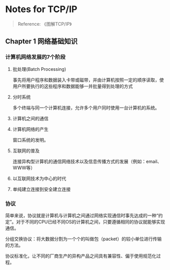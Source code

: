 # Notes for TCP/IP

> Reference: 《图解TCP/IP》

## Chapter 1 网络基础知识

### 计算机网络发展的7个阶段

1. 批处理(Batch Processing)

   事先将用户程序和数据装入卡带或磁带，并由计算机按照一定的顺序读取，使用户所要执行的这些程序和数据能够一并批量得到处理的方式

2. 分时系统

   多个终端与同一个计算机连接，允许多个用户同时使用一台计算机的系统。

3. 计算机之间的通信

4. 计算机网络的产生

   窗口系统的发明。

5. 互联网的普及

   连接异构型计算机的通信网络技术以及信息传播方式的发展（例如：email、WWW等）

6. 以互联网技术为中心的时代

7. 单纯建立连接到安全建立连接

### 协议

简单来说，协议就是计算机与计算机之间通过网络实现通信时事先达成的一种“约定”。对于不同的CPU已经不同OS的计算机之间，只要遵循相同的协议就能够实现通信。

分组交换协议：将大数据分割为一个个的叫做包（packet）的较小单位进行传输的方法。

协议标准化，让不同的厂商生产的异构产品之间具有兼容性、偏于使用规范化过程。

